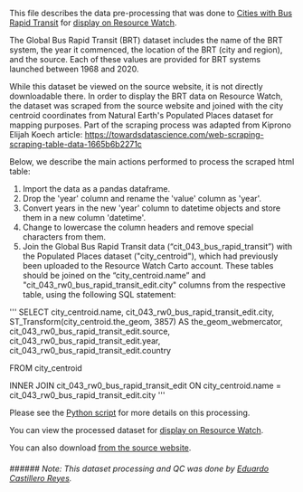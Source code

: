 This file describes the data pre-processing that was done to [Cities with Bus Rapid Transit](https://brtdata.org/indicators/systems/year_system_commenced) for [display on Resource Watch](https://bit.ly/3FGqorD).

The Global Bus Rapid Transit (BRT) dataset includes the name of the BRT system, the year it commenced, the location of the BRT (city and region), and the source. Each of these values are provided for BRT systems launched between 1968 and 2020.

While this dataset be viewed on the source website, it is not directly downloadable there. In order to display the BRT data on Resource Watch, the dataset was scraped from the source website and joined with the city centroid coordinates from Natural Earth's Populated Places dataset for mapping purposes. Part of the scraping process was adapted from Kiprono Elijah Koech article:
https://towardsdatascience.com/web-scraping-scraping-table-data-1665b6b2271c

Below, we describe the main actions performed to process the scraped html table:
1. Import the data as a pandas dataframe.
2. Drop the 'year' column and rename the 'value' column as 'year'.
3. Convert years in the new 'year' column to datetime objects and store them in a new column 'datetime'.
4. Change to lowercase the column headers and remove special characters from them.
5. Join the Global Bus Rapid Transit data (“cit_043_bus_rapid_transit”) with the Populated Places dataset ("city_centroid"), which had previously been uploaded to the Resource Watch Carto account. These tables should be joined on the “city_centroid.name” and "cit_043_rw0_bus_rapid_transit_edit.city" columns from the respective table, using the following SQL statement:

'''
SELECT city_centroid.name, cit_043_rw0_bus_rapid_transit_edit.city, ST_Transform(city_centroid.the_geom, 3857) AS the_geom_webmercator, cit_043_rw0_bus_rapid_transit_edit.source, cit_043_rw0_bus_rapid_transit_edit.year, cit_043_rw0_bus_rapid_transit_edit.country 

FROM city_centroid 

INNER JOIN cit_043_rw0_bus_rapid_transit_edit ON city_centroid.name = cit_043_rw0_bus_rapid_transit_edit.city
'''

Please see the [Python script](https://github.com/resource-watch/data-pre-processing/blob/master/cit_043_rw0_bus_rapid_transit/cit_043_rw0_bus_rapid_transit.py) for more details on this processing.

You can view the processed dataset for [display on Resource Watch](https://bit.ly/3FGqorD).

You can also download [from the source website](https://brtdata.org/indicators/systems/year_system_commenced).

###### ###### Note: This dataset processing and QC was done by [Eduardo Castillero Reyes](https://wrimexico.org/profile/eduardo-castillero-reyes).

